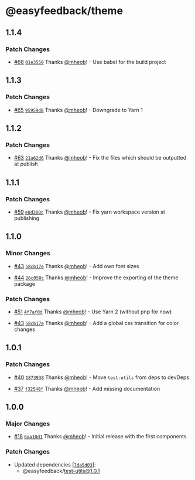 # @easyfeedback/theme

## 1.1.4

### Patch Changes

- [#68](https://github.com/easyfeedback/RCL/pull/68)
  [`01e3550`](https://github.com/easyfeedback/RCL/commit/01e3550b2420cae8759a42591ae2e8f127c0559e)
  Thanks [@mheob](https://github.com/mheob)! - Use babel for the build project

## 1.1.3

### Patch Changes

- [#65](https://github.com/easyfeedback/RCL/pull/65)
  [`95959d8`](https://github.com/easyfeedback/RCL/commit/95959d8d8fa9edcfdba2d68fc3b511033248a59a)
  Thanks [@mheob](https://github.com/mheob)! - Downgrade to Yarn 1

## 1.1.2

### Patch Changes

- [#63](https://github.com/easyfeedback/RCL/pull/63)
  [`21a62d6`](https://github.com/easyfeedback/RCL/commit/21a62d64977c7efa518df17afb23dfd8da27d42f)
  Thanks [@mheob](https://github.com/mheob)! - Fix the files which should be outputted at publish

## 1.1.1

### Patch Changes

- [#59](https://github.com/easyfeedback/RCL/pull/59)
  [`e0d300c`](https://github.com/easyfeedback/RCL/commit/e0d300c6a06d172f63081a7f25b00fec77135272)
  Thanks [@mheob](https://github.com/mheob)! - Fix yarn workspace version at publishing

## 1.1.0

### Minor Changes

- [#43](https://github.com/easyfeedback/RCL/pull/43)
  [`58cb17e`](https://github.com/easyfeedback/RCL/commit/58cb17eafbf45c8d147006897ff0e4dc4b1ba974)
  Thanks [@mheob](https://github.com/mheob)! - Add own font sizes

* [#44](https://github.com/easyfeedback/RCL/pull/44)
  [`26c050c`](https://github.com/easyfeedback/RCL/commit/26c050c0cceccf9a2a8ad278df39d2c1c6ac0f70)
  Thanks [@mheob](https://github.com/mheob)! - Improve the exporting of the theme package

### Patch Changes

- [#51](https://github.com/easyfeedback/RCL/pull/51)
  [`4f7af0d`](https://github.com/easyfeedback/RCL/commit/4f7af0d0b088424bad2883d14678c98b4272af3e)
  Thanks [@mheob](https://github.com/mheob)! - Use Yarn 2 (without pnp for now)

* [#43](https://github.com/easyfeedback/RCL/pull/43)
  [`58cb17e`](https://github.com/easyfeedback/RCL/commit/58cb17eafbf45c8d147006897ff0e4dc4b1ba974)
  Thanks [@mheob](https://github.com/mheob)! - Add a global css transition for color changes

## 1.0.1

### Patch Changes

- [#40](https://github.com/easyfeedback/RCL/pull/40)
  [`1873938`](https://github.com/easyfeedback/RCL/commit/1873938d7e425fe0ca91fdb9922fa21bf066e325)
  Thanks [@mheob](https://github.com/mheob)! - Move `test-utils` from deps to devDeps

* [#37](https://github.com/easyfeedback/RCL/pull/37)
  [`f32548f`](https://github.com/easyfeedback/RCL/commit/f32548fd36c0fe0e37ab114efe7ac9dfd40a75d8)
  Thanks [@mheob](https://github.com/mheob)! - Add missing documentation

## 1.0.0

### Major Changes

- [#18](https://github.com/easyfeedback/RCL/pull/18)
  [`6aa10d1`](https://github.com/easyfeedback/RCL/commit/6aa10d1943084c884ec9451e10d0d980bc5ae19a)
  Thanks [@mheob](https://github.com/mheob)! - Initial release with the first components

### Patch Changes

- Updated dependencies
  [[`7da5d03`](https://github.com/easyfeedback/RCL/commit/7da5d034e40702beb7bd7ad14871503e61c96ccb)]:
  - @easyfeedback/test-utils@1.0.1
